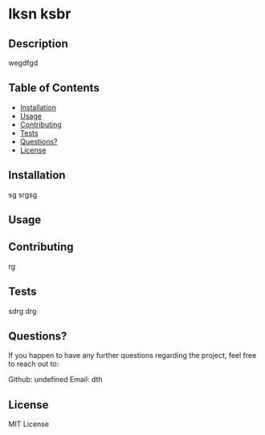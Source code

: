# lksn ksbr

## Description
 wegdfgd
    
## Table of Contents

* [Installation](#installation)
* [Usage](#usage)
* [Contributing](#contributing)
* [Tests](#tests)
* [Questions?](#questions?)
* [License](#license)
    
## Installation
sg  srgsg
    
## Usage
 
    
## Contributing
rg 
    
## Tests
sdrg drg
    
## Questions?
If you happen to have any further questions regarding the project, feel free to reach out to:

Github: undefined
Email: dth
    
## License
MIT License